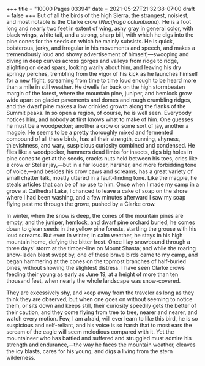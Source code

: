 +++
title = "10000 Pages 03394"
date = 2021-05-27T21:32:38-07:00
draft = false
+++
But of all the birds of the high Sierra, the strangest, noisiest, and most notable is the Clarke crow (_Nucifraga columbiana_). He is a foot long and nearly two feet in extent of wing, ashy gray in general color, with black wings, white tail, and a strong, sharp bill, with which he digs into the pine cones for the seeds on which he mainly subsists. He is quick, boisterous, jerky, and irregular in his movements and speech, and makes a tremendously loud and showy advertisement of himself,—swooping and diving in deep curves across gorges and valleys from ridge to ridge, alighting on dead spars, looking warily about him, and leaving his dry springy perches, trembling from the vigor of his kick as he launches himself for a new flight, screaming from time to time loud enough to be heard more than a mile in still weather. He dwells far back on the high stormbeaten margin of the forest, where the mountain pine, juniper, and hemlock grow wide apart on glacier pavements and domes and rough crumbling ridges, and the dwarf pine makes a low crinkled growth along the flanks of the Summit peaks. In so open a region, of course, he is well seen. Everybody notices him, and nobody at first knows what to make of him. One guesses he must be a woodpecker; another a crow or some sort of jay, another a magpie. He seems to be a pretty thoroughly mixed and fermented compound of all these birds, has all their strength, cunning, shyness, thievishness, and wary, suspicious curiosity combined and condensed. He flies like a woodpecker, hammers dead limbs for insects, digs big holes in pine cones to get at the seeds, cracks nuts held between his toes, cries like a crow or Stellar jay,—but in a far louder, harsher, and more forbidding tone of voice,—and besides his crow caws and screams, has a great variety of small chatter talk, mostly uttered in a fault-finding tone. Like the magpie, he steals articles that can be of no use to him. Once when I made my camp in a grove at Cathedral Lake, I chanced to leave a cake of soap on the shore where I had been washing, and a few minutes afterward I saw my soap flying past me through the grove, pushed by a Clarke crow.

In winter, when the snow is deep, the cones of the mountain pines are empty, and the juniper, hemlock, and dwarf pine orchard buried, he comes down to glean seeds in the yellow pine forests, startling the grouse with his loud screams. But even in winter, in calm weather, he stays in his high mountain home, defying the bitter frost. Once I lay snowbound through a three days’ storm at the timber-line on Mount Shasta; and while the roaring snow-laden blast swept by, one of these brave birds came to my camp, and began hammering at the cones on the topmost branches of half-buried pines, without showing the slightest distress. I have seen Clarke crows feeding their young as early as June 19, at a height of more than ten thousand feet, when nearly the whole landscape was snow-covered.

They are excessively shy, and keep away from the traveler as long as they think they are observed; but when one goes on without seeming to notice them, or sits down and keeps still, their curiosity speedily gets the better of their caution, and they come flying from tree to tree, nearer and nearer, and watch every motion. Few, I am afraid, will ever learn to like this bird, he is so suspicious and self-reliant, and his voice is so harsh that to most ears the scream of the eagle will seem melodious compared with it. Yet the mountaineer who has battled and suffered and struggled must admire his strength and endurance,—the way he faces the mountain weather, cleaves the icy blasts, cares for his young, and digs a living from the stern wilderness.
